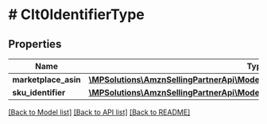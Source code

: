 # # CIt0IdentifierType

## Properties

Name | Type | Description | Notes
------------ | ------------- | ------------- | -------------
**marketplace_asin** | [**\MPSolutions\AmznSellingPartnerApi\Models\CatalogItemsV0\CIt0ASINIdentifier**](CIt0ASINIdentifier.md) |  | [optional]
**sku_identifier** | [**\MPSolutions\AmznSellingPartnerApi\Models\CatalogItemsV0\CIt0SellerSKUIdentifier**](CIt0SellerSKUIdentifier.md) |  | [optional]

[[Back to Model list]](../../README.md#models) [[Back to API list]](../../README.md#endpoints) [[Back to README]](../../README.md)
